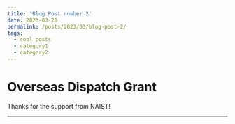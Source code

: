 ```yaml
---
title: 'Blog Post number 2'
date: 2023-03-20
permalink: /posts/2023/03/blog-post-2/
tags:
  - cool posts
  - category1
  - category2
---
```


Overseas Dispatch Grant
======

Thanks for the support from NAIST!



------
